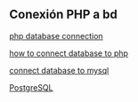 ## Conexión PHP a bd

[php database connection](https://www.educba.com/php-database-connection/)

[how to connect database to php](https://www.educba.com/how-to-connect-database-to-php/)

[connect database to mysql](https://www.educba.com/connect-database-to-mysql/)



[PostgreSQL](https://www.educba.com/data-science/data-science-tutorials/postgresql-tutorial/)
